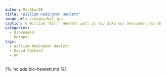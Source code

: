 ```yaml
---
author: MarAkar98
title: "William Redington Hewlett"
image_url: /images/hp2.jpg
caption: Ο William "Bill" Hewlett μαζί με τον φίλο και συνεργάτη του δημιούργησε το 1939 την εταιρία Hewlett-Packard η οποία έγινε μια απο τις μεγαλύτερες εταιρίες ηλεκτρονικών και υπολογιστών στον κόσμο.
categories:
  - Βιογραφία 
  - Ορισμός 
tags:
  - William Redington Hewlett
  - David Packard
  - HP
---
```


{% include bio-hewlett.md %}
